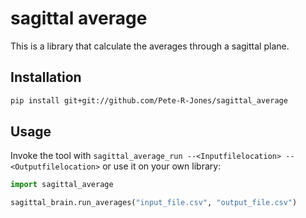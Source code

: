 # sagittal average

This is a library that calculate the averages through a sagittal plane.

## Installation

```bash
pip install git+git://github.com/Pete-R-Jones/sagittal_average
```

## Usage

Invoke the tool with `sagittal_average_run --<Inputfilelocation> --<Outputfilelocation>` or use it on your own library:

```python
import sagittal_average

sagittal_brain.run_averages("input_file.csv", "output_file.csv")
```